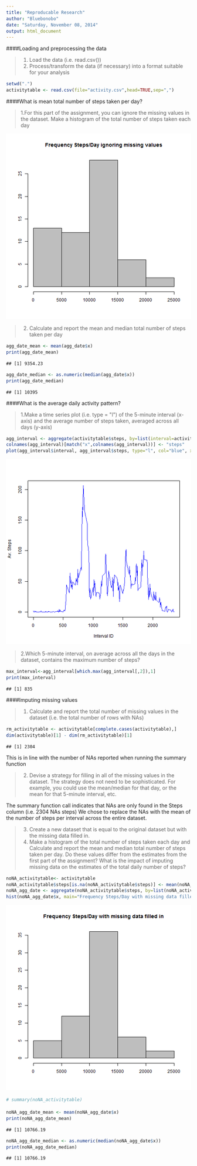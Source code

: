 ```yaml
---
title: "Reproducable Research"
author: "Bluebonobo"
date: "Saturday, November 08, 2014"
output: html_document
---
```


####Loading and preprocessing the data
>1. Load the data (i.e. read.csv())
>2. Process/transform the data (if necessary) into a format suitable for your analysis

```r
setwd(".")
activitytable <- read.csv(file="activity.csv",head=TRUE,sep=",")
```

####What is mean total number of steps taken per day?
>1.For this part of the assignment, you can ignore the missing values in the dataset.
Make a histogram of the total number of steps taken each day

![plot of chunk unnamed-chunk-2](figure/unnamed-chunk-2-1.png) 

>2. Calculate and report the mean and median total number of steps taken per day

```r
agg_date_mean <- mean(agg_date$x)
print(agg_date_mean)
```

```
## [1] 9354.23
```

```r
agg_date_median <- as.numeric(median(agg_date$x))
print(agg_date_median)
```

```
## [1] 10395
```

####What is the average daily activity pattern?
>1.Make a time series plot (i.e. type = "l") of the 5-minute interval (x-axis) and the average number of steps taken, averaged across all days (y-axis)

```r
agg_interval <- aggregate(activitytable$steps, by=list(interval=activitytable$interval), FUN=mean, na.rm=TRUE)
colnames(agg_interval)[match("x",colnames(agg_interval))] <- "steps"
plot(agg_interval$interval, agg_interval$steps, type="l", col="blue", xlab="Interval ID", ylab="Av. Steps")
```

![plot of chunk unnamed-chunk-4](figure/unnamed-chunk-4-1.png) 

>2.Which 5-minute interval, on average across all the days in the dataset, contains the maximum number of steps?

```r
max_interval<-agg_interval[which.max(agg_interval[,2]),1]
print(max_interval)
```

```
## [1] 835
```



####Imputing missing values
>1. Calculate and report the total number of missing values in the dataset (i.e. the total number of rows with NAs)

```r
rm_activitytable <- activitytable[complete.cases(activitytable),]
dim(activitytable)[1] - dim(rm_activitytable)[1]
```

```
## [1] 2304
```

This is in line with the number of NAs reported when running the summary function

>2. Devise a strategy for filling in all of the missing values in the dataset. The strategy does not need to be sophisticated. For example, you could use the mean/median for that day, or the mean for that 5-minute interval, etc.

The summary function call indicates that NAs are only found in the Steps column (i.e. 2304 NAs steps)
We chose to replace the NAs with the mean of the number of steps per interval across the entire dataset.

>3. Create a new dataset that is equal to the original dataset but with the missing data filled in.
>4. Make a histogram of the total number of steps taken each day and Calculate and report the mean and median total number of steps taken per day. Do these values differ from the estimates from the first part of the assignment? What is the impact of imputing missing data on the estimates of the total daily number of steps?


```r
noNA_activitytable<- activitytable
noNA_activitytable$steps[is.na(noNA_activitytable$steps)] <- mean(noNA_activitytable$steps, na.rm=TRUE)
noNA_agg_date <- aggregate(noNA_activitytable$steps, by=list(noNA_activitytable$date), FUN=sum, na.rm=TRUE)
hist(noNA_agg_date$x, main="Frequency Steps/Day with missing data filled in",  xlab="", ylab="", col="grey")
```

![plot of chunk unnamed-chunk-7](figure/unnamed-chunk-7-1.png) 

```r
# summary(noNA_activitytable)

noNA_agg_date_mean <- mean(noNA_agg_date$x)
print(noNA_agg_date_mean)
```

```
## [1] 10766.19
```

```r
noNA_agg_date_median <- as.numeric(median(noNA_agg_date$x))
print(noNA_agg_date_median)
```

```
## [1] 10766.19
```





